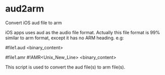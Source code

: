 aud2arm
=======

Convert iOS aud file to arm

iOS apps uses aud as the audio file format.  Actually this file format is 99% similar to arm format, except it has no ARM heading.  e.g:

#file1.aud
<binary_content>

#file1.amr
#!AMR<Unix_New_Line>
<binary_content>

This script is used to convert the aud file(s) to arm file(s).
